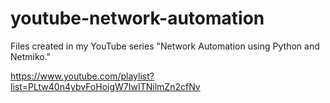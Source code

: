# youtube-network-automation
Files created in my YouTube series "Network Automation using Python and Netmiko."

https://www.youtube.com/playlist?list=PLtw40n4ybvFoHoigW7IwITNilmZn2cfNv
